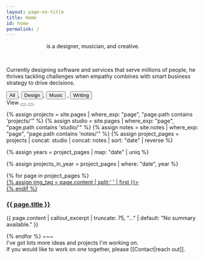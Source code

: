 ```yaml
---
layout: page-no-title
title: Home
id: home
permalink: /
---
```


<!-- <div id="sound-gate" class="overlay">
  <div class="overlay-content">
    <p style="margin-top:0">Would you like to enable sound?</p>
    <div style="display: flex; flex-direction: row;gap: 16px; padding-top: 16p;">
      <button  id="sound-yes">Yes</button>
      <p>/</p>
      <button href="#" id="sound-no">No</button>
    </div>
  </div>
</div> -->

<!-- Header -->
<section class="header">
  <div class="intro-text">
    <p>
      <span style="opacity: 0%">Andreas Thoma</span>is a
      <span class="design" data-filter="design">designer</span>,
      <span class="music" data-filter="music">musician</span>, and
      <span class="visual" data-filter="visual">creative</span>.
    </p>
    <br />
    <p>
      Currently designing software and services that serve millions of people,
      he thrives tackling challenges when empathy combines with smart
      business strategy to drive decisions.
    </p>
  </div>

  <!-- <div class="experiences">
    <div class="experience-section">
      <div class="section-label">NOW</div>
      <div class="experience-item">
        <div class="company">
          <a class ="external"
            href="https://www.service.nsw.gov.au/about-us/digital-capabilities"
            >Service NSW</a
          >
        </div>
        <div class="role">Product Design</div>
      </div>
    </div>
    <div class="experience-section">
      <div class="section-label">PREVIOUSLY</div>
      <div class="experience-item">
        <div class="company">
          <a class ="external" href="https://www.icare.nsw.gov.au/about-us">icare</a>
        </div>
        <div class="role">Intelligent Automation</div>
      </div>
      <div class="experience-item">
        <div class="company">
          <a class ="external"
            href="https://www.sydney.edu.au/courses/courses/uc/bachelor-of-design-interaction-design.html"
            >University of Sydney</a
          >
        </div>
        <div class="role">Academic Tutor</div>
      </div>
    </div>
  </div> -->
</section>

<!-- Toolbar -->
<div class="toolbar">
  <div class="tags">
    <button type="button" class="tag active">All</button><span>,</span>
    <button type="button" class="tag inactive" data-filter="design">
      Design</button
    ><span>,</span>
    <!-- <button type="button" class="tag" data-filter="research">Research</button> -->
    <button type="button" class="tag inactive" data-filter="music">
      Music</button>
      <span>,</span>
    <!-- <button type="button" class="tag inactive" data-filter="visual">
      Visual</button>
      <span>,</span> -->
    <button type="button" class="tag inactive" data-filter="writing">
      Writing
    </button>
  </div>

  <div class="view-controls">
    <span class="view-label">View</span>
    <button type="button" class="grid-icon active" title="Grid view">
      <div class="grid-square"></div>
      <div class="grid-square"></div>
      <div class="grid-square"></div>
      <div class="grid-square"></div>
    </button>
    <button type="button" class="list-icon" title="List view">
      <div class="list-bar"></div>
      <div class="list-bar"></div>
    </button>
  </div>
</div>

{% assign projects = site.pages | where_exp: "page", "page.path contains 'projects/'" %}
{% assign studio = site.pages | where_exp: "page", "page.path contains 'studio/'" %}
{% assign notes = site.notes | where_exp: "page", "page.path contains 'notes/'" %}
{% assign project_pages = projects | concat: studio | concat: notes | sort: "date" | reverse %}

{% assign years = project_pages | map: "date" | uniq  %}

{% assign projects_in_year = project_pages | where: "date", year %}

<!-- Project Grid -->
<div class="project-grid">
  {% for page in project_pages %}
  <div class="project" data-tags="{{ page.tags | join: ', ' }}">
    <a href="{{ site.baseurl }}{{ page.url }}" class="internal-link project-link">
      {% assign img_tag = page.content | split:'<img ' | slice: 1 | first %} {%
      if img_tag %}
      <div class="project-image">
        <img style="margin-block-end: 0em" {{ img_tag | split:'>' | first }}>
      </div>
      {% endif %}
        <h3 class="project-title">{{ page.title }}</h3>
    </a>
      <p class="project-description">
        {{ page.content | callout_excerpt | truncate: 75, "..." | default: "No
        summary available." }}
      </p>
  </div>
  {% endfor %}
</div>
~~~
<br>
I've got lots more ideas and projects I'm working on. <br>
If you would like to work on one together, please [[Contact|reach out]].
